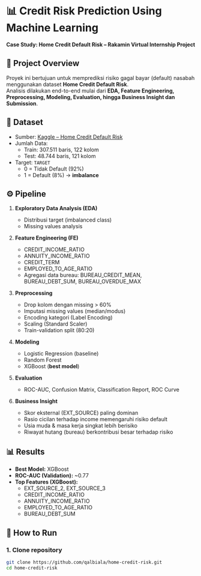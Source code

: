 # 📊 Credit Risk Prediction Using Machine Learning
**Case Study: Home Credit Default Risk – Rakamin Virtual Internship Project**

## 📖 Project Overview
Proyek ini bertujuan untuk memprediksi risiko gagal bayar (default) nasabah menggunakan dataset **Home Credit Default Risk**.  
Analisis dilakukan end-to-end mulai dari **EDA, Feature Engineering, Preprocessing, Modeling, Evaluation, hingga Business Insight dan Submission**.  

## 📂 Dataset
- Sumber: [Kaggle – Home Credit Default Risk](https://www.kaggle.com/competitions/home-credit-default-risk/data)  
- Jumlah Data:
  - Train: 307.511 baris, 122 kolom
  - Test: 48.744 baris, 121 kolom
- Target: `TARGET`
  - 0 = Tidak Default (92%)
  - 1 = Default (8%) → **imbalance**

## ⚙️ Pipeline
1. **Exploratory Data Analysis (EDA)**  
   - Distribusi target (imbalanced class)  
   - Missing values analysis  

2. **Feature Engineering (FE)**  
   - CREDIT_INCOME_RATIO  
   - ANNUITY_INCOME_RATIO  
   - CREDIT_TERM  
   - EMPLOYED_TO_AGE_RATIO  
   - Agregasi data bureau: BUREAU_CREDIT_MEAN, BUREAU_DEBT_SUM, BUREAU_OVERDUE_MAX  

3. **Preprocessing**  
   - Drop kolom dengan missing > 60%  
   - Imputasi missing values (median/modus)  
   - Encoding kategori (Label Encoding)  
   - Scaling (Standard Scaler)  
   - Train-validation split (80:20)  

4. **Modeling**  
   - Logistic Regression (baseline)  
   - Random Forest  
   - XGBoost (**best model**)  

5. **Evaluation**  
   - ROC-AUC, Confusion Matrix, Classification Report, ROC Curve  

6. **Business Insight**  
   - Skor eksternal (EXT_SOURCE) paling dominan  
   - Rasio cicilan terhadap income memengaruhi risiko default  
   - Usia muda & masa kerja singkat lebih berisiko  
   - Riwayat hutang (bureau) berkontribusi besar terhadap risiko  

## 📊 Results
- **Best Model:** XGBoost  
- **ROC-AUC (Validation):** ~0.77  
- **Top Features (XGBoost):**
  - EXT_SOURCE_2, EXT_SOURCE_3  
  - CREDIT_INCOME_RATIO  
  - ANNUITY_INCOME_RATIO  
  - EMPLOYED_TO_AGE_RATIO  
  - BUREAU_DEBT_SUM  

## 🚀 How to Run
### 1. Clone repository
```bash
git clone https://github.com/qalbiala/home-credit-risk.git
cd home-credit-risk
